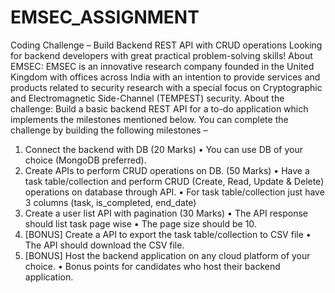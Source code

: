 # EMSEC_ASSIGNMENT
Coding Challenge – Build Backend REST API with CRUD operations
Looking for backend developers with great practical problem-solving skills!
About EMSEC:
EMSEC is an innovative research company founded in the United Kingdom with offices across
India with an intention to provide services and products related to security research with a
special focus on Cryptographic and Electromagnetic Side-Channel (TEMPEST) security.
About the challenge:
Build a basic backend REST API for a to-do application which implements the
milestones mentioned below.
You can complete the challenge by building the following milestones –
1. Connect the backend with DB (20 Marks)
• You can use DB of your choice (MongoDB preferred).
2. Create APIs to perform CRUD operations on DB. (50 Marks)
• Have a task table/collection and perform CRUD (Create, Read, Update
& Delete) operations on database through API.
• For task table/collection just have 3 columns (task, is_completed,
end_date)
3. Create a user list API with pagination (30 Marks)
• The API response should list task page wise
• The page size should be 10.
4. [BONUS] Create a API to export the task table/collection to CSV file
• The API should download the CSV file.
5. [BONUS] Host the backend application on any cloud platform of your choice.
• Bonus points for candidates who host their backend application.
